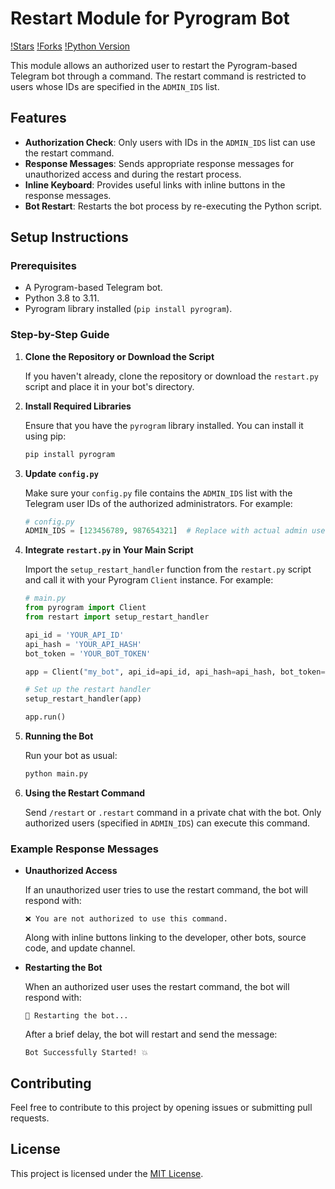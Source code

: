 # Restart Module for Pyrogram Bot

[!Stars](https://github.com/abirxdhack/RestartModule/stargazers)
[!Forks](https://github.com/abirxdhack/RestartModule/network/members)
[!Python Version](https://www.python.org/downloads/)

This module allows an authorized user to restart the Pyrogram-based Telegram bot through a command. The restart command is restricted to users whose IDs are specified in the `ADMIN_IDS` list.

## Features

- **Authorization Check**: Only users with IDs in the `ADMIN_IDS` list can use the restart command.
- **Response Messages**: Sends appropriate response messages for unauthorized access and during the restart process.
- **Inline Keyboard**: Provides useful links with inline buttons in the response messages.
- **Bot Restart**: Restarts the bot process by re-executing the Python script.

## Setup Instructions

### Prerequisites

- A Pyrogram-based Telegram bot.
- Python 3.8 to 3.11.
- Pyrogram library installed (`pip install pyrogram`).

### Step-by-Step Guide

1. **Clone the Repository or Download the Script**

   If you haven't already, clone the repository or download the `restart.py` script and place it in your bot's directory.

2. **Install Required Libraries**

   Ensure that you have the `pyrogram` library installed. You can install it using pip:

   ```sh
   pip install pyrogram
   ```

3. **Update `config.py`**

   Make sure your `config.py` file contains the `ADMIN_IDS` list with the Telegram user IDs of the authorized administrators. For example:

   ```python
   # config.py
   ADMIN_IDS = [123456789, 987654321]  # Replace with actual admin user IDs
   ```

4. **Integrate `restart.py` in Your Main Script**

   Import the `setup_restart_handler` function from the `restart.py` script and call it with your Pyrogram `Client` instance. For example:

   ```python
   # main.py
   from pyrogram import Client
   from restart import setup_restart_handler

   api_id = 'YOUR_API_ID'
   api_hash = 'YOUR_API_HASH'
   bot_token = 'YOUR_BOT_TOKEN'

   app = Client("my_bot", api_id=api_id, api_hash=api_hash, bot_token=bot_token)

   # Set up the restart handler
   setup_restart_handler(app)

   app.run()
   ```

5. **Running the Bot**

   Run your bot as usual:

   ```sh
   python main.py
   ```

6. **Using the Restart Command**

   Send `/restart` or `.restart` command in a private chat with the bot. Only authorized users (specified in `ADMIN_IDS`) can execute this command.

### Example Response Messages

- **Unauthorized Access**

  If an unauthorized user tries to use the restart command, the bot will respond with:

  ```
  ❌ You are not authorized to use this command.
  ```

  Along with inline buttons linking to the developer, other bots, source code, and update channel.

- **Restarting the Bot**

  When an authorized user uses the restart command, the bot will respond with:

  ```
  🔄 Restarting the bot...
  ```

  After a brief delay, the bot will restart and send the message:

  ```
  Bot Successfully Started! 💥
  ```

## Contributing

Feel free to contribute to this project by opening issues or submitting pull requests.

## License

This project is licensed under the [MIT License](./LICENSE).
